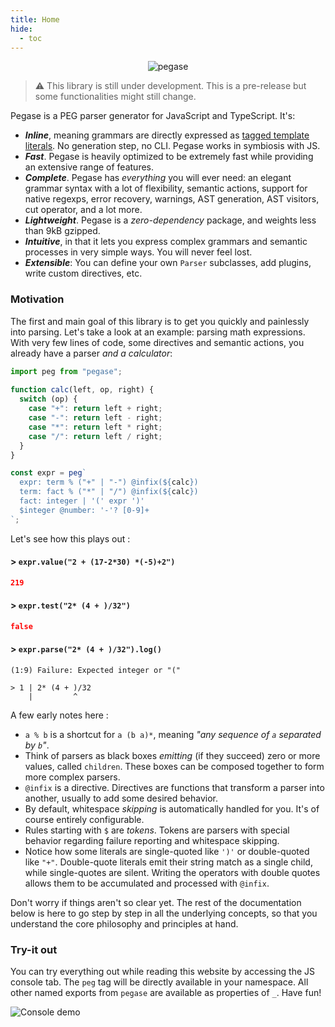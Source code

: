 ```yaml
---
title: Home
hide:
  - toc
---
```


<p align="center">  
  <img alt="pegase" src="/pegase/assets/images/pegase.png">  
</p>

> ⚠️ This library is still under development. This is a pre-release but some functionalities might still change.

Pegase is a PEG parser generator for JavaScript and TypeScript. It's:

- **_Inline_**, meaning grammars are directly expressed as [tagged template literals](https://developer.mozilla.org/en-US/docs/Web/JavaScript/Reference/Template_literals#tagged_templates). No generation step, no CLI. Pegase works in symbiosis with JS.
- **_Fast_**. Pegase is heavily optimized to be extremely fast while providing an extensive range of features.
- **_Complete_**. Pegase has *everything* you will ever need: an elegant grammar syntax with a lot of flexibility, semantic actions, support for native regexps, error recovery, warnings, AST generation, AST visitors, cut operator, and a lot more.
- **_Lightweight_**. Pegase is a _zero-dependency_ package, and weights less than 9kB gzipped.
- **_Intuitive_**, in that it lets you express complex grammars and semantic processes in very simple ways. You will never feel lost.
- **_Extensible_**: You can define your own `Parser` subclasses, add plugins, write custom directives, etc.

### Motivation

The first and main goal of this library is to get you quickly and painlessly into parsing. Let's take a look at an example: parsing math expressions. With very few lines of code, some directives and semantic actions, you already have a parser _and a calculator_:

```js
import peg from "pegase";
 
function calc(left, op, right) {
  switch (op) {
    case "+": return left + right;
    case "-": return left - right;
    case "*": return left * right;
    case "/": return left / right;
  }
}

const expr = peg`  
  expr: term % ("+" | "-") @infix(${calc})  
  term: fact % ("*" | "/") @infix(${calc})  
  fact: integer | '(' expr ')'
  $integer @number: '-'? [0-9]+
`;
```

Let's see how this plays out :

#### > `expr.value("2 + (17-2*30) *(-5)+2")`

```json
219
```

#### > `expr.test("2* (4 + )/32")`

```json
false
```

#### > `expr.parse("2* (4 + )/32").log()`

```
(1:9) Failure: Expected integer or "("

> 1 | 2* (4 + )/32
    |         ^
```

A few early notes here :

- `a % b` is a shortcut for `a (b a)*`, meaning _"any sequence of `a` separated by `b`"_.
- Think of parsers as black boxes *emitting* (if they succeed) zero or more values, called `children`. These boxes can be composed together to form more complex parsers.
- `@infix` is a directive. Directives are functions that transform a parser into another, usually to add some desired behavior.
- By default, whitespace *skipping* is automatically handled for you. It's of course entirely configurable.
- Rules starting with `$` are *tokens*. Tokens are parsers with special behavior regarding failure reporting and whitespace skipping.
- Notice how some literals are single-quoted like `')'` or double-quoted like `"+"`. Double-quote literals emit their string match as a single child, while single-quotes are silent. Writing the operators with double quotes allows them to be accumulated and processed with `@infix`.

Don't worry if things aren't so clear yet. The rest of the documentation below is here to go step by step in all the underlying concepts, so that you understand the core philosophy and principles at hand.

### Try-it out

You can try everything out while reading this website by accessing the JS console tab. The `peg` tag will be directly available in your namespace. All other named exports from `pegase` are available as properties of `_`. Have fun!

![Console demo](/pegase/assets/images/console-demo.png)

